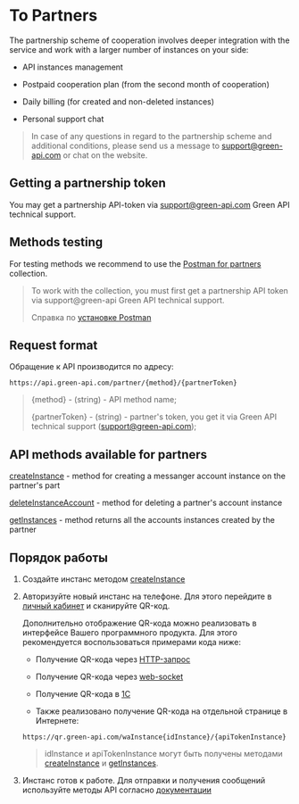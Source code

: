 # To Partners

The partnership scheme of cooperation involves deeper integration with the service and work with a larger number of instances on your side:

* API instances management

* Postpaid cooperation plan (from the second month of cooperation)

* Daily billing (for created and non-deleted instances)

* Personal support chat 

> In case of any questions in regard to the partnership scheme and additional conditions, please send us a message to support@green-api.com or chat on the website.

## Getting a partnership token

You may get a partnership API-token via support@green-api.com Green API technical support.

## Methods testing

For testing methods we recommend to use the [Postman for partners](https://github.com/green-api/partners-green-api-postman-collection) collection.

> To work with the collection, you must first get a partnership API token via support@green-api Green API technical support.
>
> Справка по [установке Postman](../postman-collection.md)

## Request format 

Обращение к API производится по адресу:
```
https://api.green-api.com/partner/{method}/{partnerToken}
```

>{method} - (string) - API method name;
>
>{partnerToken} - (string) - partner's token, you get it via Green API technical support (support@green-api.com);
 
## API methods available for partners

[createInstance](./createInstance.md) - method for creating a messanger account instance on the partner's part

[deleteInstanceAccount](./deleteInstanceAccount.md) - method for deleting a partner's account instance

[getInstances](./getInstances.md) - method returns all the accounts instances created by the partner

## Порядок работы

1. Создайте инстанс методом [createInstance](./createInstance.md)
2. Авторизуйте новый инстанс на телефоне. Для этого перейдите в [личный кабинет](https://console.green-api.com) и сканируйте QR-код.

    Дополнительно отображение QR-кода можно реализовать в интерфейсе Вашего программного продукта. Для этого рекомендуется воспользоваться примерами кода ниже:

    * Получение QR-кода через [HTTP-запрос](https://github.com/green-api/whatsapp-api-client/blob/master/examples/browserExampleQRCode.html)

    * Получение QR-кода через [web-socket](https://github.com/green-api/whatsapp-api-client/blob/master/examples/browserExampleQRCodeWebsocket.html)

    * Получение QR-кода в [1С](https://green-api.com/integrations/1c.html)

    * Также реализовано получение QR-кода на отдельной странице в Интернете: 
    ```
    https://qr.green-api.com/waInstance{idInstance}/{apiTokenInstance}
    ```
    > idInstance и apiTokenInstance могут быть получены методами [createInstance](./createInstance.md) и [getInstances](./getInstances.md).

3. Инстанс готов к работе. Для отправки и получения сообщений используйте методы API согласно [документации](../api/index.md)
